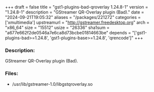 +++
draft = false
title = "gst1-plugins-bad-qroverlay 1.24.8-1"
version = "1.24.8-1"
description = "GStreamer QR-Overlay plugin (Bad)."
date = "2024-09-21T19:05:32"
aliases = "/packages/221272"
categories = ['xmultimedia']
upstreamurl = "http://gstreamer.freedesktop.org"
arch = "x86_64"
size = "15512"
usize = "26336"
sha1sum = "a677e662f2de0546a7e6ca8d73bcbe01814663be"
depends = "['gst1-plugins-bad>=1.24.8', 'gst1-plugins-base>=1.24.8', 'qrencode']"
+++
### Description: 
GStreamer QR-Overlay plugin (Bad).

### Files: 
* /usr/lib/gstreamer-1.0/libgstqroverlay.so

